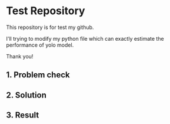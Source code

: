# Test Repository

This repository is for test my github.

I'll trying to modify my python file which can exactly estimate the performance of yolo model.

Thank you!



## 1. Problem check









## 2. Solution









## 3. Result



